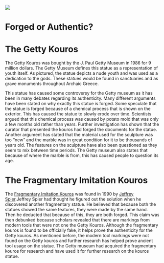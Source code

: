<a href="https://juncture-digital.org"><img src="https://juncture-digital.org/images/ve-button.png"></a>

<param ve-config 
       title="Getty Confindential"
       author="Isabelle Woodward and Jacquelyn Fielding"
       banner="https://pbs.twimg.com/media/FkgFXTBUcAAmz8M?format=png&name=large" 
       layout="vertical">

<!-- Entities discussed throughout the essay are typically defined before the essay text and
     are thus available in all text.  Entity identifiers (QIDs) can be found in either
     Wikipedia or Wikidata (https://www.wikidata.org)> -->
<param ve-entity eid="Q185372"> <!-- Girl with a Pearl Earring painting -->
<param ve-entity eid="Q41264"> <!-- Johannes Vermeer -->
<param ve-entity eid="Q221092"> <!-- Mauritshuis -->

# Forged or Authentic? 



# The Getty Kouros

The Getty Kouros was bought by the J. Paul Getty Museum in 1986 for 9 million dollars. The Getty Museum defines this statue as a representation of youth itself. As pictured, the statue depicts a nude youth and was used as a dedication to the gods. These statues would be found in sanctuaries and as grave monuments throughout Archaic Greece. 
<param ve-image fit=Cover
       label="Statue of Kouros" 
       description="Photo of Getty Museum's Statue of Kouros" 
       license="public domain" 
       url="https://upload.wikimedia.org/wikipedia/commons/0/05/Kouros.jpg">

This statue has caused some controversy for the Getty museum as it has been in many debates regarding its authenticity. Many different arguments have been stated on why exactly this statue is forged. Some speculate that the statue is forged because of a chemical process that is shown on the exterior. This has caused the statue to slowly erode over time. Scientists argued that this chemical process was caused by potato mold that was only a few months old rather than years. Further investigation has shown that the curator that presented the kouros had forged the documents for the statue. Another argument has stated that the material used for the sculpture was too “new” and the marble was in great condition for it to be thousands of years old. The features on the sculpture have also been questioned as they seem to mix between time periods. The Getty museum also states that because of where the marble is from, this has caused people to question its age. 
<param ve-image 
       label="Statue of Kouros" 
       description="Photo of Getty Museum's Statue of Kouros" 
       license="public domain" 
       url="https://upload.wikimedia.org/wikipedia/commons/e/e3/Statue_of_a_kouros_%28c._530_BCE_or_modern%2C_detail%2C_Getty_Villa_Collection%29.jpg">

# The Fragmentary Imitation Kouros

The [Fragmentary Imitation Kouros](https://www.getty.edu/art/collection/object/103WHK) was found in 1990 by [Jeffrey Spier](https://getty.academia.edu/JeffreySpier/CurriculumVitae).Jeffrey Spier had thought he figured out the solution when he discovered another fragmentary statue. He believed that because both the statues showed the same features, they were made by the same hand. Then he deducted that because of this, they are both forged. This claim was then debunked because scholars revealed that there are markings from modern tools that were not one the Getty Kouros. Although the fragmentary kouros is found to be officially fake, it helps prove the authenticity for the Getty kouros. As mentioned before, the modern tool markings were not found on the Getty kouros and further research has helped prove ancient tool usage on the statue. The Getty museum had acquired the fragmentary kouros for research and have used it for further research on the kouros statue. 
<param ve-image 
       label="Head of Fragmentary Kouros " 
       description="Photo of Getty Museum's Fragmentry Kouros" 
       license="public domain" 
       url="https://s3.amazonaws.com/omeka-net/17186/archive/files/db1b736e5c783346685ed32b57022cc9.jpg?AWSAccessKeyId=AKIAI3ATG3OSQLO5HGKA&Expires=1673481600&Signature=yJZEM4MNsgp0Fd5EMmB70Svs14k%3D">
 


<param ve-image 
       manifest="https://iiif.juncture-digital.org/manifest/6dd738aed85597cac540ad31dd5818e86ef7f2918c7b43a9eb3123d5538e6e4c">
<param ve-map center="Q36600" zoom="11">


  
  
